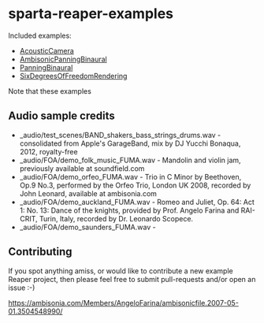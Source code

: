# sparta-reaper-examples

Included examples:
* [AcousticCamera](AcousticCamera)
* [AmbisonicPanningBinaural](AmbisonicPanningBinaural)
* [PanningBinaural](PanningBinaural)
* [SixDegreesOfFreedomRendering](SixDegreesOfFreedomRendering)

Note that these examples

## Audio sample credits

* _audio/test_scenes/BAND_shakers_bass_strings_drums.wav - consolidated from Apple's GarageBand, mix by DJ Yucchi Bonaqua, 2012, royalty-free
* _audio/FOA/demo_folk_music_FUMA.wav - Mandolin and violin jam, previously available at soundfield.com
* _audio/FOA/demo_orfeo_FUMA.wav - Trio in C Minor by Beethoven, Op.9 No.3, performed by the Orfeo Trio, London UK 2008, recorded by John Leonard, available at ambisonia.com
* _audio/FOA/demo_auckland_FUMA.wav - Romeo and Juliet, Op. 64: Act 1: No. 13: Dance of the knights, provided by Prof. Angelo Farina and RAI-CRIT, Turin, Italy, recorded by Dr. Leonardo Scopece. 
* _audio/FOA/demo_saunders_FUMA.wav - 

## Contributing

If you spot anything amiss, or would like to contribute a new example Reaper project, then please feel free to submit pull-requests and/or open an issue :-) 

https://ambisonia.com/Members/AngeloFarina/ambisonicfile.2007-05-01.3504548990/
